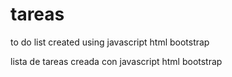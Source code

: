 # tareas

to do list created using javascript html bootstrap

lista de tareas creada con javascript html bootstrap
